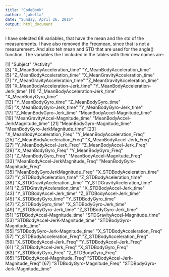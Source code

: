 ```yaml
---
title: "CodeBook"
author: "jakella"
date: "Sunday, April 26, 2015"
output: html_document
---
```


I have selected  68 variables, that have the mean and the std of the  measurements. I have also removed the Freqmean, since that is not a measurement. And also teh mean and STD that are used for the angle() function. The variables the I  included in the  tables with their new names are:

[1] "Subject"                          "Activity"                        
 [3] "X_MeanBodyAcceleration_time"      "Y_MeanBodyAcceleration_time"     
 [5] "Z_MeanBodyAcceleration_time"      "X_MeanGravityAcceleration_time"  
 [7] "Y_MeanGravityAcceleration_time"   "Z_MeanGravityAcceleration_time"  
 [9] "X_MeanBodyAcceleration-Jerk_time" "Y_MeanBodyAcceleration-Jerk_time"
[11] "Z_MeanBodyAcceleration-Jerk_time" "X_MeanBodyGyro_time"             
[13] "Y_MeanBodyGyro_time"              "Z_MeanBodyGyro_time"             
[15] "X_MeanBodyGyro-Jerk_time"         "Y_MeanBodyGyro-Jerk_time"        
[17] "Z_MeanBodyGyro-Jerk_time"         "MeanBodyAccel-Magnitude_time"    
[19] "MeanGravityAccel-Magnitude_time"  "MeanBodyAccel-JerkMagnitude_time"
[21] "MeanBodyGyro-Magnitude_time"      "MeanBodyGyro-JerkMagnitude_time" 
[23] "X_MeanBodyAcceleration_Freq"      "Y_MeanBodyAcceleration_Freq"     
[25] "Z_MeanBodyAcceleration_Freq"      "X_MeanBodyAccel-Jerk_Freq"       
[27] "Y_MeanBodyAccel-Jerk_Freq"        "Z_MeanBodyAccel-Jerk_Freq"       
[29] "X_MeanBodyGyro_Freq"              "Y_MeanBodyGyro_Freq"             
[31] "Z_MeanBodyGyro_Freq"              "MeanBodyAccel-Magnitude_Freq"    
[33] "MeanBodyAccel-JerkMagnitude_Freq" "MeanBodyGyro-Magnitude_Freq"     
[35] "MeanBodyGyroJerkMagnitude_Freq"   "X_STDBodyAceleration_time"       
[37] "Y_STDBodyAceleration_time"        "Z_STDBodyAceleration_time"       
[39] "X_STDGravityAceleration _time"    "Y_STDGravityAceleration_time"    
[41] "Z_STDGravityAceleration_time"     "X_STDBodyAccel-Jerk_time"        
[43] "Y_STDBodyAccel-Jerk_time"         "Z_STDBodyAccel-Jerk_time"        
[45] "X_STDBodyGyro_time"               "Y_STDBodyGyro_time"              
[47] "Z_STDBodyGyro_time"               "X_STDBodyGyro-Jerk_time"         
[49] "Y_STDBodyGyro-Jerk_time"          "Z_STDBodyGyro-Jerk_time"         
[51] "STDBodyAccel-Magnitude_time"      "STDGravityAccel-Magnitude_time"  
[53] "STDBodyAccel-JerK-Magnitude_time" "STDBodyGyro-Magnitude_time"      
[55] "STDBodyGyro-Jerk-Magnitude_time"  "X_STDBodyAcceleration_Freq"      
[57] "Y_STDBodyAcceleration_Freq"       "Z_STDBodyAcceleration_Freq"      
[59] "X_STDBodyAccel-Jerk_Freq"         "Y_STDBodyAccel-Jerk_Freq"        
[61] "Z_STDBodyAccel-Jerk_Freq"         "X_STDBodyGyro_Freq"              
[63] "Y_STDBodyGyro_Freq"               "Z_STDBodyGyro_Freq"              
[65] "STDBodyAccel-Magnitude_Freq"      "STDBodyAccel-Jerk-Magnitude_Freq"
[67] "STDBodyGyro-Magnitude_Freq"       "STDBodyGyro-Jerk-Magnitude_time" 


```{r}

```


